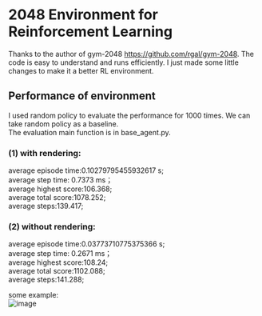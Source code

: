 # 2048 Environment for Reinforcement Learning

Thanks to the author of gym-2048 https://github.com/rgal/gym-2048. The code is easy to understand and runs efficiently. I just made some little changes to make it a better RL environment.


## Performance of environment
I used random policy to evaluate the performance for 1000 times. We can take random policy as a baseline.  
The evaluation main function is in base_agent.py.

### (1) with rendering:  
average episode time:0.10279795455932617 s;  
average step time: 0.7373 ms；  
average highest score:106.368;  
average total score:1078.252;  
average steps:139.417;  

### (2) without rendering:  
average episode time:0.03773710775375366 s;  
average step time: 0.2671 ms；  
average highest score:108.24;  
average total score:1102.088;  
average steps:141.288;  

some example:  
![image](https://github.com/YangRui2015/2048_env/blob/master/pictures/example.png)


